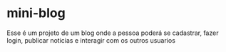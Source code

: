 # mini-blog
 Esse é um projeto de um blog onde a pessoa poderá se cadastrar, fazer login, publicar noticias e interagir com os outros usuarios
